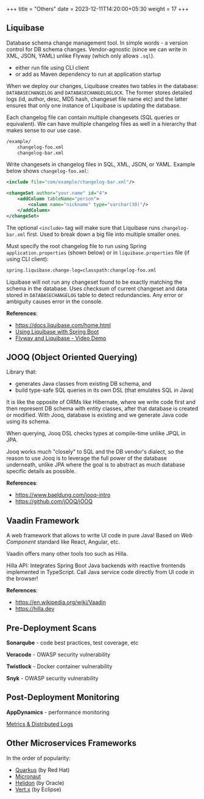 +++
title = "Others"
date = 2023-12-11T14:20:00+05:30
weight = 17
+++

## Liquibase
Database schema change management tool. In simple words - a version control for DB schema changes. Vendor-agnostic (since we can write in XML, JSON, YAML) unlike Flyway (which only allows `.sql`).

- either run file using CLI client
- or add as Maven dependency to run at application startup

When we deploy our changes, Liquibase creates two tables in the database: `DATABASECHANGELOG` and `DATABASECHANGELOGLOCK`. The former stores detailed logs (id, author, desc, MD5 hash, changeset file name etc) and the latter ensures that only one instance of Liquibase is updating the database.

Each changelog file can contain multiple changesets (SQL queries or equivalent). We can have multiple changelog files as well in a hierarchy that makes sense to our use case.
```txt
/example/
	changelog-foo.xml
	changelog-bar.xml
```

Write changesets in changelog files in SQL, XML, JSON, or YAML. Example below shows `changelog-foo.xml`:
```xml
<include file="com/example/changelog-bar.xml"/>

<changeSet author="your.name" id="4">
    <addColumn tableName="person">
        <column name="nickname" type="varchar(30)"/>
    </addColumn>
</changeSet>
```

The optional `<include>` tag will make sure that Liquibase runs `changelog-bar.xml` first. Used to break down a big file into multiple smaller ones.

Must specify the root changelog file to run using Spring `application.properties` (shown below) or in `liquibase.properties` file (if using CLI client):
```txt
spring.liquibase.change-log=classpath:changelog-foo.xml
``` 

Liquibase will not run any changeset found to be exactly matching the schema in the database. Uses checksum of current changeset and data stored in `DATABASECHANGELOG` table to detect redundancies. Any error or ambiguity causes error in the console.

**References**:
- https://docs.liquibase.com/home.html
- [Using Liquibase with Spring Boot](https://contribute.liquibase.com/extensions-integrations/directory/integration-docs/springboot/springboot/)
- [Flyway and Liquibase - Video Demo](https://youtu.be/KjPlcXkk7xY)

## JOOQ (Object Oriented Querying)
Library that:
- generates Java classes from existing DB schema, and
- build type-safe SQL queries in its own DSL (that emulates SQL in Java)

It is like the opposite of ORMs like Hibernate, where we write code first and then represent DB schema with entity classes, after that database is created or modified. With Jooq, database is existing and we generate Java code using its schema.

When querying, Jooq DSL checks types at compile-time unlike JPQL in JPA.

Jooq works much "closely" to SQL and the DB vendor's dialect, so the reason to use Jooq is to leverage the full power of the database underneath, unlike JPA where the goal is to abstract as much database specific details as possible.

**References**: 
- https://www.baeldung.com/jooq-intro
- https://github.com/jOOQ/jOOQ

## Vaadin Framework
A web framework that allows to write UI code in pure Java! Based on _Web Component_ standard like React, Angular, etc. 

Vaadin offers many other tools too such as Hilla.

Hilla API: Integrates Spring Boot Java backends with reactive frontends implemented in TypeScript. Call Java service code directly from UI code in the browser!

**References**: 
- https://en.wikipedia.org/wiki/Vaadin
- https://hilla.dev

## Pre-Deployment Scans
**Sonarqube** - code best practices, test coverage, etc

**Veracode** - OWASP security vulnerability

**Twistlock** - Docker container vulnerability

**Snyk** - OWASP security vulnerability

## Post-Deployment Monitoring
**AppDynamics** - performance monitoring

[Metrics & Distributed Logs](../log/#metrics)

## Other Microservices Frameworks
In the order of popularity:
- [Quarkus](https://quarkus.io/) (by Red Hat)
- [Micronaut](https://micronaut.io/)
- [Helidon](https://helidon.io/) (by Oracle)
- [Vert.x](https://vertx.io/) (by Eclipse)